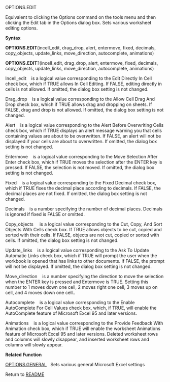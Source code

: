 OPTIONS.EDIT

Equivalent to clicking the Options command on the tools menu and then
clicking the Edit tab in the Options dialog box. Sets various worksheet
editing options.

**Syntax**

**OPTIONS.EDIT**(incell\_edit, drag\_drop, alert, entermove, fixed,
decimals, copy\_objects, update\_links, move\_direction, autocomplete,
animations)

**OPTIONS.EDIT**?(incell\_edit, drag\_drop, alert, entermove, fixed,
decimals, copy\_objects, update\_links, move\_direction, autocomplete,
animations)

Incell\_edit&nbsp;&nbsp;&nbsp;&nbsp;is a logical value corresponding to
the Edit Directly In Cell check box, which if TRUE allows In Cell
Editing. If FALSE, editing directly in cells is not allowed. If omitted,
the dialog box setting is not changed.

Drag\_drop&nbsp;&nbsp;&nbsp;&nbsp;is a logical value corresponding to
the Allow Cell Drag And Drop check box, which if TRUE allows drag and
dropping on sheets. If FALSE, drag and drop is not allowed. If omitted,
the dialog box setting is not changed.

Alert&nbsp;&nbsp;&nbsp;&nbsp;is a logical value corresponding to the
Alert Before Overwriting Cells check box, which if TRUE displays an
alert message warning you that cells containing values are about to be
overwritten. If FALSE, an alert will not be displayed if your cells are
about to overwritten. If omitted, the dialog box setting is not changed.

Entermove&nbsp;&nbsp;&nbsp;&nbsp;is a logical value corresponding to the
Move Selection After Enter check box, which if TRUE moves the selection
after the ENTER key is pressed. If FALSE, the selection is not moved. If
omitted, the dialog box setting is not changed.

Fixed&nbsp;&nbsp;&nbsp;&nbsp;is a logical value corresponding to the
Fixed Decimal check box, which if TRUE fixes the decimal place according
to decimals. If FALSE, the decimal places are not fixed. If omitted, the
dialog box setting is not changed.

Decimals&nbsp;&nbsp;&nbsp;&nbsp;is a number specifying the number of
decimal places. Decimals is ignored if fixed is FALSE or omitted.

Copy\_objects&nbsp;&nbsp;&nbsp;&nbsp; is a logical value corresponding
to the Cut, Copy, And Sort Objects With Cells check box. If TRUE allows
objects to be cut, copied and sorted with their cells. If FALSE, objects
are not cut, copied or sorted with cells. If omitted, the dialog box
setting is not changed.

Update\_links&nbsp;&nbsp;&nbsp;&nbsp;is a logical value corresponding to
the Ask To Update Automatic Links check box, which if TRUE will prompt
the user when the workbook is opened that has links to other documents.
If FALSE, the prompt will not be displayed. If omitted, the dialog box
setting is not changed.

Move\_direction&nbsp;&nbsp;&nbsp;&nbsp;is a number specifying the
direction to move the selection when the ENTER key is pressed and
Entermove is TRUE. Setting this number to 1 moves down one cell, 2 moves
right one cell, 3 moves up on cell, and 4 moves down one cell..

Autocomplete&nbsp;&nbsp;&nbsp;&nbsp;is a logical value corresponding to
the Enable AutoComplete For Cell Values check box, which, if TRUE, will
enable the AutoComplete feature of Microsoft Excel 95 and later
versions.

Animations&nbsp;&nbsp;&nbsp;&nbsp;is a logical value corresponding to
the Provide Feedback With Animation check box, which if TRUE will enable
the worksheet Animations feature of Microsoft Excel 95 and later
versions. Deleted worksheet rows and columns will slowly disappear, and
inserted worksheet rows and columns will slowly appear.

**Related Function**

[OPTIONS.GENERAL](OPTIONS.GENERAL.md)&nbsp;&nbsp;&nbsp;Sets various general Microsoft Excel
settings



Return to [README](README.md)

